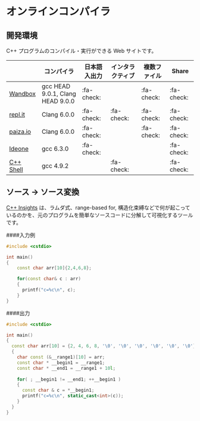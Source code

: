 # オンラインコンパイラ

## 開発環境

C++ プログラムのコンパイル・実行ができる Web サイトです。

|                                                           | コンパイラ                        | 日本語入出力 | インタラクティブ | 複数ファイル | Share     |
| --------------------------------------------------------- | -------------------------------- | ----------- | -------------- | ----------- | ---------- |
| [Wandbox](https://wandbox.org/)                           | gcc HEAD 9.0.1, Clang HEAD 9.0.0 | :fa-check:  |                | :fa-check:  | :fa-check: |
| [repl.it](https://repl.it/languages/cpp)                  | Clang 6.0.0                      | :fa-check:  | :fa-check:     | :fa-check:  | :fa-check: |
| [paiza.io](https://paiza.io/ja/projects/new?language=cpp) | Clang 6.0.0                      | :fa-check:  |                | :fa-check:  | :fa-check: |
| [Ideone](https://ideone.com/)                             | gcc 6.3.0                        | :fa-check:  |                |             | :fa-check: |
| [C++ Shell](http://cpp.sh/)                               | gcc 4.9.2                        |             | :fa-check:     |             | :fa-check: |

## ソース → ソース変換
[C++ Insights](https://cppinsights.io/) は、ラムダ式、range-based for, 構造化束縛などで何が起こっているのかを、元のプログラムを簡単なソースコードに分解して可視化するツールです。  

####入力例
```c++
#include <cstdio>

int main()
{
    const char arr[10]{2,4,6,8};

    for(const char& c : arr)
    {
      printf("c=%c\n", c);
    }
}
```
####出力
```c++
#include <cstdio>

int main()
{
  const char arr[10] = {2, 4, 6, 8, '\0', '\0', '\0', '\0', '\0', '\0'};
  {
    char const (&__range1)[10] = arr;
    const char * __begin1 = __range1;
    const char * __end1 = __range1 + 10l;
    
    for( ; __begin1 != __end1; ++__begin1 )
    {
      const char & c = *__begin1;
      printf("c=%c\n", static_cast<int>(c));
    }
  }
}
```

